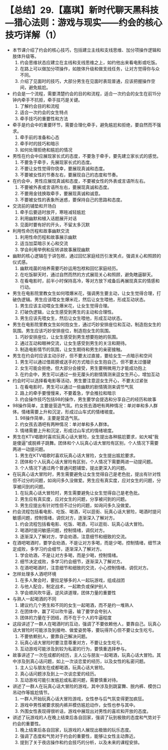 # 【总结】29.【嘉琪】新时代聊天黑科技—猎心法则：游戏与现实——约会的核心技巧详解（1）

-   本节课介绍了约会的核心技巧，包括建立主线和支线思维、加分项操作逻辑和肢体升级等。
    1.  约会思维状态应建立在主线和支线思维之上，如约他出来看电影或吃饭。
    2.  在路上可以做加分项操作，如肢体升级和做支线任务，让对方觉得你与众不同。
    3.  介绍了见面时的技巧，大部分男生在见面时表现普通，应该把握操作空间，避免尴尬。
-   约会是一个流程，需要清楚约会的目的和流程，适合一次约会的女生在前15分钟内牵手不抗拒，牵手技巧是关键。
    1.  了解约会目的和流程
    2.  适合一次约会的女生特点
    3.  牵手技巧的重要性和方法
-   牵手是约会中的重要环节，需要合理化牵手，避免尴尬和拒绝，要自然而不强求。
    1.  牵手前的准备和心态
    2.  牵手时的技巧和暗示
    3.  如何处理拒绝和尴尬的情况
-   男性在约会中应展现家长式的态度，不要急于牵手，要先建立家长式的感觉。
    1.  不要急于牵手，先展现家长式的态度。
    2.  不要让女性觉得你侥幸，要展现真诚和态度。
    3.  不要被女性的节奏左右，要展现自己的态度和节奏。
-   在约会中，男性应展现真诚和态度，不要被女性的外表或言语所左右。
    1.  不要被外表或言语所左右，要展现真诚和态度。
    2.  不要用金钱换取牵手，要展现真诚和诚意。
    3.  不要被女性的表象所迷惑，要保持自己的思路和态度。
-   交流前的铺垫和开场白
    1.  牵手后要适时放开，寒暄减轻尴尬
    2.  利用幽默和植入话题展开对话
    3.  见面时要有好的开头，不留太多沉默
-   利用性命历程和故事幽默交流
    1.  利用性命历程和故事展示幽默
    2.  适当加菜暗示关心和交流
    3.  学会利用举例和反转讲故事展现幽默
-   幽默的核心逻辑在于讲包袱，通过回忆家庭经历引发笑点，强调关心和照顾的仪式感。
    1.  幽默戏菌的培养需要巧妙运用包袱和回忆家庭经历。
    2.  在吃饭聊天时，通过自然而然的方式展现关心和照顾，避免瞎逼聊天。
    3.  在看电影时，前半小时保持高冷，等对方放下戒备后再展现真实的情感和行动。
-   男生在电影院里教女生如何喂爆米花，强调男生要主动，让女生觉得合理，打破伪逻辑。男生应该喂女生爆米花，然后让女生喂他，形成互动状态。
    1.  男生应该主动喂女生爆米花，让女生觉得合理。
    2.  打破伪逻辑，让女生感受到男生的主动和合理性。
    3.  男生应该先喂女生，然后让女生喂他，形成互动状态。
-   男生在电影院里教女生如何抱女生，通过巧妙安排座位和互动，制造抱女生的氛围。男生应该巧妙安排座位，制造抱女生的氛围。
    1.  巧妙安排座位，让女生感受到男生想要抱她的氛围。
    2.  通过互动和眼神交流，让女生感受到男生的关注和期待。
    3.  制造电影情节的氛围，让女生期待和男生的亲密接触。
-   男生在约会时应该主动示好，但不要太过直接，要给女生一点暗示和空间
    1.  男生可以通过借肩膀或送手的方式暗示女生抱自己，但不要太过僵硬
    2.  女生可能会拒绝，但大部分会接受，男生要稍微用力才能成功抱上
    3.  在约会中，男生可以通过一些无厘头的剧情猜测来逗女生开心，增加互动
-   约会时可以选择看电影等活动，男生要注意逗女生开心，不要太过紧张
    1.  在看电影时，男生可以通过一些幽默的剧情猜测来调节气氛
    2.  路上的牵手要慢慢来，不要着急，学会推拉和暗示
    3.  约会操作技巧包括98的操作，男生要学会提选和分享自己的经历和故事
-   98操作简单，主要是营造气氛。约女孩去酒吧有两种情况：单对单和多人群体。情绪需要上升和沉淀，形成过山车式的情绪坡度。
    1.  98操作简单，主要是营造气氛。
    2.  约女孩去酒吧有两种情况：单对单和多人群体。
    3.  情绪需要上升和沉淀，形成过山车式的情绪坡度。
-   男生在KTV唱歌时喜欢玩真心话大冒险，女生提出各种尴尬要求，如大喊“我是傻逼”或脱裤子跳舞。团体和个人玩真心话大冒险有区别，个人情况下需要两进一动提问题。
    1.  男生在KTV唱歌时喜欢玩真心话大冒险，女生提出尴尬要求。
    2.  团体和个人玩真心话大冒险有区别，个人情况下需要两进一动提问题。
    3.  个人情况下通过两个普通问题铺垫，提出更深入的问题。
-   在玩真心话大冒险时，男生需要避免让女生觉得自己是老色批，提出有针对性但不过分的问题，如询问多久没做爱。男生应有真实度，应对女生的问题，分享被问到的问题。
    1.  在玩真心话大冒险时，男生需要避免让女生觉得自己是老色批。
    2.  男生应有真实度，应对女生的问题，分享被问到的问题。
    3.  男生应提出有针对性但不过分的问题，如询问多久没做爱。
-   约会流程包括看电影、吃饭、喝酒，可以逛街、玩真心话大冒险，喝酒时提问敏感问题，控制情绪，调侃对方，逐渐深入了解对方。
    1.  约会流程包括看电影、吃饭、喝酒，可以逛街、玩真心话大冒险。
    2.  喝酒时提问敏感问题，控制情绪，调侃对方。
    3.  逐渐深入了解对方，学会劝酒，注意细节和细致的交流。
-   在酒吧喝酒时，要学会劝酒，不是让对方多喝，而是少喝，控制情绪，细节决定成败，多学习约会细节，逐渐深入了解对方。
    1.  学会劝酒，不是让对方多喝，而是少喝，控制情绪。
    2.  细节决定成败，多学习约会细节，逐渐深入了解对方。
    3.  在酒吧喝酒时，注意细节和细致的交流，小心控制情绪，调侃对方。
-   怎样处理多人酒吧环境
    1.  在多人聚会时，要拉足够多的人一起玩游戏，组成战团
    2.  与他人配合，制定战术，一起欺负或保护别人
    3.  学会顺风吹牛逼，逆风讲道理，团体力量的重要性
-   与熟人一起喝酒的不同
    1.  建议约几个男生和不同的女生一起喝酒，而不是约一堆熟人
    2.  在团体中，赢了可以吹牛逼，输了要学会夸别人
    3.  团体的力量在于团结，而不在于个人的牛逼程度
-   这段讲述了一群人在喝酒时的互动，强调了不要依赖他人，要靠自己。玩真心话大冒险时可能涉及到接吻、做爱姿势等，要玩得开心但不要让女生吃亏。
    1.  不要依赖别人，要靠自己解决问题。
    2.  玩真心话大冒险时要注意尊重对方，不要让女生吃亏。
    3.  互动游戏可能涉及到较为私密的行为，要慎重选择参与。
-   故事讲述了一次在成都的经历，主人公与朋友一起喝酒，玩真心话大冒险。其中涉及到真心话问题，如上一次谈恋爱的经历，以及女性的私密问题。
    1.  主人公与朋友在成都喝酒，玩真心话大冒险。
    2.  真心话问题涉及到上一次谈恋爱的经历。
    3.  互动游戏可能引发尴尬或私密问题，需要慎重对待。
-   讲述了一群人在玩真心话大冒险的游戏，其中涉及到跳宴舞、脱内裤、模仿口吊动作等尴尬情节。
    1.  一群人开始玩真心话大冒险游戏，女性参与后气氛变得更加疯狂。
    2.  游戏中男性被要求脱内裤并模仿尴尬动作，女性也参与其中。
    3.  外围女性表现得很听话，游戏中展现出对男性的喜欢和开放的态度。
-   讲述了玩游戏的人在晚上结束后各自回家，强调了玩到极致的态度和气势对于约会的重要性。
    1.  晚上结束后各自回家，玩游戏的人展现出极致的玩乐态度。
    2.  强调了态度和气势对于约会的重要性，能够让女性主动靠近。
    3.  提到了关于夜店操作和约会技巧的分析，以及未来的课程安排。